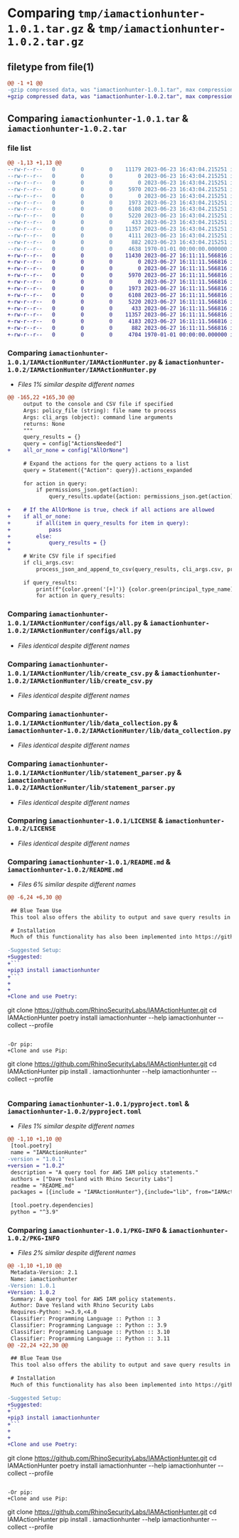 # Comparing `tmp/iamactionhunter-1.0.1.tar.gz` & `tmp/iamactionhunter-1.0.2.tar.gz`

## filetype from file(1)

```diff
@@ -1 +1 @@
-gzip compressed data, was "iamactionhunter-1.0.1.tar", max compression
+gzip compressed data, was "iamactionhunter-1.0.2.tar", max compression
```

## Comparing `iamactionhunter-1.0.1.tar` & `iamactionhunter-1.0.2.tar`

### file list

```diff
@@ -1,13 +1,13 @@
--rw-r--r--   0        0        0    11179 2023-06-23 16:43:04.215251 iamactionhunter-1.0.1/IAMActionHunter/IAMActionHunter.py
--rw-r--r--   0        0        0        0 2023-06-23 16:43:04.215251 iamactionhunter-1.0.1/IAMActionHunter/__init__.py
--rw-r--r--   0        0        0        0 2023-06-23 16:43:04.215251 iamactionhunter-1.0.1/IAMActionHunter/configs/__init.py__
--rw-r--r--   0        0        0     5970 2023-06-23 16:43:04.215251 iamactionhunter-1.0.1/IAMActionHunter/configs/all.py
--rw-r--r--   0        0        0        0 2023-06-23 16:43:04.215251 iamactionhunter-1.0.1/IAMActionHunter/lib/__init__.py
--rw-r--r--   0        0        0     1973 2023-06-23 16:43:04.215251 iamactionhunter-1.0.1/IAMActionHunter/lib/create_csv.py
--rw-r--r--   0        0        0     6108 2023-06-23 16:43:04.215251 iamactionhunter-1.0.1/IAMActionHunter/lib/data_collection.py
--rw-r--r--   0        0        0     5220 2023-06-23 16:43:04.215251 iamactionhunter-1.0.1/IAMActionHunter/lib/statement_parser.py
--rw-r--r--   0        0        0      433 2023-06-23 16:43:04.215251 iamactionhunter-1.0.1/IAMActionHunter/lib/text_formatter.py
--rw-r--r--   0        0        0    11357 2023-06-23 16:43:04.215251 iamactionhunter-1.0.1/LICENSE
--rw-r--r--   0        0        0     4111 2023-06-23 16:43:04.215251 iamactionhunter-1.0.1/README.md
--rw-r--r--   0        0        0      882 2023-06-23 16:43:04.215251 iamactionhunter-1.0.1/pyproject.toml
--rw-r--r--   0        0        0     4638 1970-01-01 00:00:00.000000 iamactionhunter-1.0.1/PKG-INFO
+-rw-r--r--   0        0        0    11430 2023-06-27 16:11:11.566816 iamactionhunter-1.0.2/IAMActionHunter/IAMActionHunter.py
+-rw-r--r--   0        0        0        0 2023-06-27 16:11:11.566816 iamactionhunter-1.0.2/IAMActionHunter/__init__.py
+-rw-r--r--   0        0        0        0 2023-06-27 16:11:11.566816 iamactionhunter-1.0.2/IAMActionHunter/configs/__init.py__
+-rw-r--r--   0        0        0     5970 2023-06-27 16:11:11.566816 iamactionhunter-1.0.2/IAMActionHunter/configs/all.py
+-rw-r--r--   0        0        0        0 2023-06-27 16:11:11.566816 iamactionhunter-1.0.2/IAMActionHunter/lib/__init__.py
+-rw-r--r--   0        0        0     1973 2023-06-27 16:11:11.566816 iamactionhunter-1.0.2/IAMActionHunter/lib/create_csv.py
+-rw-r--r--   0        0        0     6108 2023-06-27 16:11:11.566816 iamactionhunter-1.0.2/IAMActionHunter/lib/data_collection.py
+-rw-r--r--   0        0        0     5220 2023-06-27 16:11:11.566816 iamactionhunter-1.0.2/IAMActionHunter/lib/statement_parser.py
+-rw-r--r--   0        0        0      433 2023-06-27 16:11:11.566816 iamactionhunter-1.0.2/IAMActionHunter/lib/text_formatter.py
+-rw-r--r--   0        0        0    11357 2023-06-27 16:11:11.566816 iamactionhunter-1.0.2/LICENSE
+-rw-r--r--   0        0        0     4183 2023-06-27 16:11:11.566816 iamactionhunter-1.0.2/README.md
+-rw-r--r--   0        0        0      882 2023-06-27 16:11:11.566816 iamactionhunter-1.0.2/pyproject.toml
+-rw-r--r--   0        0        0     4704 1970-01-01 00:00:00.000000 iamactionhunter-1.0.2/PKG-INFO
```

### Comparing `iamactionhunter-1.0.1/IAMActionHunter/IAMActionHunter.py` & `iamactionhunter-1.0.2/IAMActionHunter/IAMActionHunter.py`

 * *Files 1% similar despite different names*

```diff
@@ -165,22 +165,30 @@
     output to the console and CSV file if specified
     Args: policy_file (string): file name to process
     Args: cli_args (object): command line arguments
     returns: None
     """
     query_results = {}
     query = config["ActionsNeeded"]
+    all_or_none = config["AllOrNone"]
 
     # Expand the actions for the query actions to a list
     query = Statement({"Action": query}).actions_expanded
 
     for action in query:
         if permissions_json.get(action):
             query_results.update({action: permissions_json.get(action)})
 
+    # If the AllOrNone is true, check if all actions are allowed
+    if all_or_none:
+        if all(item in query_results for item in query):
+            pass
+        else:
+            query_results = {}
+
     # Write CSV file if specified
     if cli_args.csv:
         process_json_and_append_to_csv(query_results, cli_args.csv, principal_type_name)
 
     if query_results:
         print(f"{color.green('[+]')} {color.green(principal_type_name)} vulnerable to {color.green(config['Name'])}:")
         for action in query_results:
```

### Comparing `iamactionhunter-1.0.1/IAMActionHunter/configs/all.py` & `iamactionhunter-1.0.2/IAMActionHunter/configs/all.py`

 * *Files identical despite different names*

### Comparing `iamactionhunter-1.0.1/IAMActionHunter/lib/create_csv.py` & `iamactionhunter-1.0.2/IAMActionHunter/lib/create_csv.py`

 * *Files identical despite different names*

### Comparing `iamactionhunter-1.0.1/IAMActionHunter/lib/data_collection.py` & `iamactionhunter-1.0.2/IAMActionHunter/lib/data_collection.py`

 * *Files identical despite different names*

### Comparing `iamactionhunter-1.0.1/IAMActionHunter/lib/statement_parser.py` & `iamactionhunter-1.0.2/IAMActionHunter/lib/statement_parser.py`

 * *Files identical despite different names*

### Comparing `iamactionhunter-1.0.1/LICENSE` & `iamactionhunter-1.0.2/LICENSE`

 * *Files identical despite different names*

### Comparing `iamactionhunter-1.0.1/README.md` & `iamactionhunter-1.0.2/README.md`

 * *Files 6% similar despite different names*

```diff
@@ -6,24 +6,30 @@
 
 ## Blue Team Use
 This tool also offers the ability to output and save query results in a CSV format, which is beneficial for security teams seeking a high-level overview of principal permissions and resources within an AWS account. For instance, you may want to identify users and roles with `iam:put*` permissions in an account. By executing a query and generating a CSV, you can easily review all users and roles with these permissions, along with the resources they have access to.
 
 # Installation
 Much of this functionality has also been implemented into https://github.com/RhinoSecurityLabs/pacu as a module, `iam__enum_action_query` if you prefer that.
 
-Suggested Setup:
+Suggested:
+```
+pip3 install iamactionhunter
+```
+
+
+Clone and use Poetry:
 ```
 git clone https://github.com/RhinoSecurityLabs/IAMActionHunter.git
 cd IAMActionHunter
 poetry install
 iamactionhunter --help
 iamactionhunter --collect --profile <some-aws-profile>
 ```
 
-Or pip:
+Clone and use Pip:
 ```
 git clone https://github.com/RhinoSecurityLabs/IAMActionHunter.git
 cd IAMActionHunter
 pip install .
 iamactionhunter --help
 iamactionhunter --collect --profile <some-aws-profile>
 ```
```

### Comparing `iamactionhunter-1.0.1/pyproject.toml` & `iamactionhunter-1.0.2/pyproject.toml`

 * *Files 1% similar despite different names*

```diff
@@ -1,10 +1,10 @@
 [tool.poetry]
 name = "IAMActionHunter"
-version = "1.0.1"
+version = "1.0.2"
 description = "A query tool for AWS IAM policy statements."
 authors = ["Dave Yesland with Rhino Security Labs"]
 readme = "README.md"
 packages = [{include = "IAMActionHunter"},{include="lib", from="IAMActionHunter"},{include="configs", from="IAMActionHunter"}]
 
 [tool.poetry.dependencies]
 python = "^3.9"
```

### Comparing `iamactionhunter-1.0.1/PKG-INFO` & `iamactionhunter-1.0.2/PKG-INFO`

 * *Files 2% similar despite different names*

```diff
@@ -1,10 +1,10 @@
 Metadata-Version: 2.1
 Name: iamactionhunter
-Version: 1.0.1
+Version: 1.0.2
 Summary: A query tool for AWS IAM policy statements.
 Author: Dave Yesland with Rhino Security Labs
 Requires-Python: >=3.9,<4.0
 Classifier: Programming Language :: Python :: 3
 Classifier: Programming Language :: Python :: 3.9
 Classifier: Programming Language :: Python :: 3.10
 Classifier: Programming Language :: Python :: 3.11
@@ -22,24 +22,30 @@
 
 ## Blue Team Use
 This tool also offers the ability to output and save query results in a CSV format, which is beneficial for security teams seeking a high-level overview of principal permissions and resources within an AWS account. For instance, you may want to identify users and roles with `iam:put*` permissions in an account. By executing a query and generating a CSV, you can easily review all users and roles with these permissions, along with the resources they have access to.
 
 # Installation
 Much of this functionality has also been implemented into https://github.com/RhinoSecurityLabs/pacu as a module, `iam__enum_action_query` if you prefer that.
 
-Suggested Setup:
+Suggested:
+```
+pip3 install iamactionhunter
+```
+
+
+Clone and use Poetry:
 ```
 git clone https://github.com/RhinoSecurityLabs/IAMActionHunter.git
 cd IAMActionHunter
 poetry install
 iamactionhunter --help
 iamactionhunter --collect --profile <some-aws-profile>
 ```
 
-Or pip:
+Clone and use Pip:
 ```
 git clone https://github.com/RhinoSecurityLabs/IAMActionHunter.git
 cd IAMActionHunter
 pip install .
 iamactionhunter --help
 iamactionhunter --collect --profile <some-aws-profile>
 ```
```

